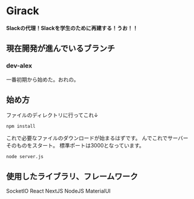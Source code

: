 # Girack

**Slackの代理！Slackを学生のために再建する！うお！！**

## 現在開発が進んでいるブランチ
### dev-alex
一番初期から始めた。おれの。

## 始め方
ファイルのディレクトリに行ってこれ↓
```
npm install
```
これで必要なファイルのダウンロードが始まるはずです。
んでこれでサーバーそのものをスタート。
標準ポートは3000となっています。
```
node server.js
```

## 使用したライブラリ、フレームワーク
SocketIO
React
NextJS
NodeJS
MaterialUI